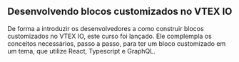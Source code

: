 ## Desenvolvendo blocos customizados no VTEX IO

De forma a introduzir os desenvolvedores a como construir blocos customizados no VTEX IO, este curso foi lançado. Ele complempla os conceitos necessários, passo a passo, para ter um bloco customizado em um tema, que utilize React, Typescript e GraphQL.
